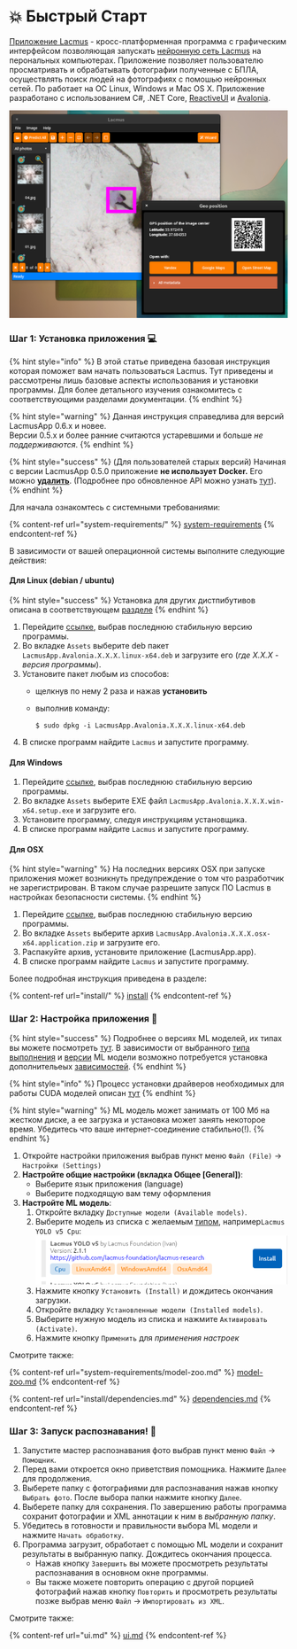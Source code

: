 # 💥 Быстрый Старт

[Приложение Lacmus](https://github.com/lacmus-foundation/lacmus-app) - кросс-платформенная программа с графическим интерфейсом позволяющая запускать [нейронную сеть ](https://github.com/lacmus-foundation/lacmus)[Lacmus](https://github.com/lacmus-foundation/lacmus) на перональных компьютерах. Приложение позволяет пользователю просматривать и обрабатывать фотографии полученные с БПЛА, осуществлять поиск людей на фотографиях с помошью нейронных сетей. По работает на ОС Linux, Windows и Mac OS X. Приложение разработано с использованием C#, .NET Core, [ReactiveUI](https://github.com/reactiveui/ReactiveUI) и [Avalonia](https://github.com/AvaloniaUI/Avalonia).

![main view](../.gitbook/assets/lacmus-app-overview.png)

### Шаг 1: Установка приложения 💻

{% hint style="info" %}
В этой статье приведена базовая инструкция которая поможет вам начать пользоваться Lacmus. Тут приведены и рассмотрены лишь базовые аспекты использования и установки программы. Для более детального изучения ознакомитесь с соответствующими разделами документации.
{% endhint %}

{% hint style="warning" %}
Данная инструкция справедлива для версий LacmusApp 0.6.x и новее. \
Версии 0.5.x и более ранние считаются устаревшими и больше _не поддерживаются_.
{% endhint %}

{% hint style="success" %}
(Для пользователей старых версий) Начиная с версии LacmusApp 0.5.0 приложение **не использует** **Docker.** Его можно [**удалить**](../misc/voprosy-i-otvety.md#kak-udalit-docker). (Подробнее про обновленное API можно узнать [тут](https://gosha20777.github.io/tutorial/2020/03/22/plugin-system/)).
{% endhint %}

Для начала ознакомтесь с системными требованиями:

{% content-ref url="system-requirements/" %}
[system-requirements](system-requirements/)
{% endcontent-ref %}

В зависимости от вашей операционной системы выполните следующие действия:

#### Для Linux (debian / ubuntu)

{% hint style="success" %}
Установка для других дистпибутивов описана в соответствующем [разделе](install/)
{% endhint %}

1. Перейдите [ссылке](https://github.com/lacmus-foundation/lacmus-app/releases), выбрав последнюю стабильную версию программы.
2. Во вкладке `Assets` выберите deb пакет `LacmusApp.Avalonia.X.X.X.linux-x64.deb` и загрузите его (_где X.X.X - версия программы_).
3. Установите пакет любым из способов:
   * щелкнув по нему 2 раза и нажав **установить**
   *   выполнив команду:

       ```
       $ sudo dpkg -i LacmusApp.Avalonia.X.X.X.linux-x64.deb
       ```
4. В списке программ найдите `Lacmus` и запустите программу.

#### Для Windows

1. Перейдите [ссылке](https://github.com/lacmus-foundation/lacmus-app/releases), выбрав последнюю стабильную версию программы.
2. Во вкладке `Assets` выберите EXE файл `LacmusApp.Avalonia.X.X.X.win-x64.setup.exe` и загрузите его.
3. Установите программу, следуя инструкциям установщика.
4. В списке программ найдите `Lacmus` и запустите программу.

#### Для OSX

{% hint style="warning" %}
На последних версиях OSX при запуске приложения может возникнуть предупреждение о том что разработчик не зарегистрирован. В таком случае разрешите запуск ПО Lacmus в настройках безопасности системы.
{% endhint %}

1. Перейдите [ссылке](https://github.com/lacmus-foundation/lacmus-app/releases), выбрав последнюю стабильную версию программы.
2. Во вкладке `Assets` выберите архив `LacmusApp.Avalonia.X.X.X.osx-x64.application.zip` и загрузите его.
3. Распакуйте архив, установите приложение (LacmusApp.app).
4. В списке программ найдите `Lacmus` и запустите программу.

Более подробная инструкция приведена в разделе:

{% content-ref url="install/" %}
[install](install/)
{% endcontent-ref %}

### Шаг 2: Настройка приложения 🔧

{% hint style="success" %}
Подробнее о версиях ML моделей, их типах вы можете посмотреть [тут](system-requirements/model-zoo.md). В зависимости от выбранного [типа выполнения](system-requirements/model-zoo.md#tipy-vypolneniya) и [версии](system-requirements/model-zoo.md#versii-ml-modelei) ML модели возможно потребуется установка дополнительеых [зависимостей](system-requirements/model-zoo.md#zavisimosti-ml-modelei).
{% endhint %}

{% hint style="info" %}
Процесс установки драйверов необходимых для работы CUDA моделей описан [тут](install/)
{% endhint %}

{% hint style="warning" %}
ML модель может занимать от 100 Мб на жестком диске, а ее загрузка и установка может занять некоторое время. Убедитесь что ваше интернет-соединение стабильно(!).
{% endhint %}

1. Откройте настройки приложения выбрав пункт меню `Файл (File)` -> `Настройки (Settings)`
2. **Настройте общие настройки (вкладка Общее \[General])**:
   * Выберите язык приложения (language)
   * Выберите подходящую вам тему оформления
3. **Настройте ML модель**:
   1. Откройте вкладку `Доступные модели (Available models)`.
   2. Выберите модель из списка с желаемым [типом](system-requirements/model-zoo.md#tipy-vypolneniya), например`Lacmus YOLO v5 Cpu`:\
      <img src="../.gitbook/assets/chose-ml-model.png" alt="" data-size="original">
   3. Нажмите кнопку `Установить (Install)` и дождитесь окончания загрузки.
   4. Откройте вкладку `Установленные модели (Installed models)`.
   5. Выберите нужную модель из списка и нажмите `Активировать (Activate)`.
   6. Нажмите кнопку `Применить` для _применения_ _настроек_

Смотрите также:

{% content-ref url="system-requirements/model-zoo.md" %}
[model-zoo.md](system-requirements/model-zoo.md)
{% endcontent-ref %}

{% content-ref url="install/dependencies.md" %}
[dependencies.md](install/dependencies.md)
{% endcontent-ref %}

### Шаг 3: Запуск распознавания! 🎯

1. Запустите мастер распознавания фото выбрав пункт меню `Файл` -> `Помощник`.
2. Перед вами откроется окно приветствия помощника. Нажмите `Далее` для продолжения.
3. Выберете папку с фотографиями для распознавания нажав кнопку `Выбрать фото`. После выбора папки нажмите кнопку `Далее`.
4. Выберете папку для сохранения. По завершению работы программа сохранит фотографии и XML аннотации к ним в _выбранную папку_.
5. Убедитесь в готовности и правильности выбора ML модели и нажмите `Начать обработку`.
6. Программа загрузит, обработает с помощью ML модели и сохранит результаты в выбранную папку. Дождитесь окончания процесса.
   * Нажав кнопку `Завершить` вы можете просмотреть результаты распознавания в основном окне программы.
   * Вы также можете повторить операцию с другой порцией фотографий нажав кнопку `Повторить` и просмотреть результаты позже выбрав меню `Файл` -> `Импортировать из XML`.

Смотрите также:

{% content-ref url="ui.md" %}
[ui.md](ui.md)
{% endcontent-ref %}
